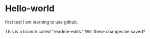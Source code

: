 # Hello-world
first test
I am learning to use github.

This is a branch called "readme-edits." Will these changes be saved?
